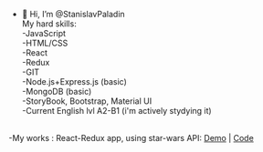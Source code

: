 - 👋 Hi, I’m @StanislavPaladin<br>
My hard skills: <br>
-JavaScript<br>
-HTML/CSS<br>
-React<br>
-Redux<br>
-GIT<br>
-Node.js+Express.js (basic)<br>
-MongoDB (basic)<br>
-StoryBook, Bootstrap, Material UI<br>
-Current English lvl A2-B1 (i'm actively stydying it)<br>
<br>
-My works :
React-Redux app, using star-wars API: 
<a href="https://stanislavpaladin.github.io/react-redux-StarWars/">Demo</a> | <a href="https://github.com/StanislavPaladin/react-redux-StarWars">Code</a>

<!---
StanislavPaladin/StanislavPaladin is a ✨ special ✨ repository because its `README.md` (this file) appears on your GitHub profile.
You can click the Preview link to take a look at your changes.
--->
